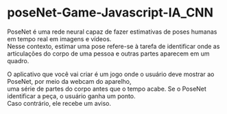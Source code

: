 # poseNet-Game-Javascript-IA_CNN

PoseNet é uma rede neural capaz de fazer estimativas de poses humanas em tempo real em imagens e vídeos. <br/>
Nesse contexto, estimar uma pose refere-se à tarefa de identificar onde as articulações do corpo de uma pessoa e outras partes aparecem em um quadro. <br/>

O aplicativo que você vai criar é um jogo onde o usuário deve mostrar ao PoseNet, por meio da webcam do aparelho, <br/>
uma série de partes do corpo antes que o tempo acabe. Se o PoseNet identificar a peça, o usuário ganha um ponto. <br/>
Caso contrário, ele recebe um aviso.
